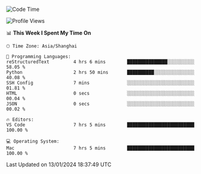 <!--START_SECTION:waka-->
![Code Time](http://img.shields.io/badge/Code%20Time-311%20hrs%2026%20mins-blue)

![Profile Views](http://img.shields.io/badge/Profile%20Views-22-blue)

📊 **This Week I Spent My Time On** 

```text
🕑︎ Time Zone: Asia/Shanghai

💬 Programming Languages: 
reStructuredText         4 hrs 6 mins        ███████████████░░░░░░░░░░   58.05 % 
Python                   2 hrs 50 mins       ██████████░░░░░░░░░░░░░░░   40.08 % 
SSH Config               7 mins              ░░░░░░░░░░░░░░░░░░░░░░░░░   01.81 % 
HTML                     0 secs              ░░░░░░░░░░░░░░░░░░░░░░░░░   00.04 % 
JSON                     0 secs              ░░░░░░░░░░░░░░░░░░░░░░░░░   00.02 % 

🔥 Editors: 
VS Code                  7 hrs 5 mins        █████████████████████████   100.00 % 

💻 Operating System: 
Mac                      7 hrs 5 mins        █████████████████████████   100.00 % 
```


 Last Updated on 13/01/2024 18:37:49 UTC
<!--END_SECTION:waka-->